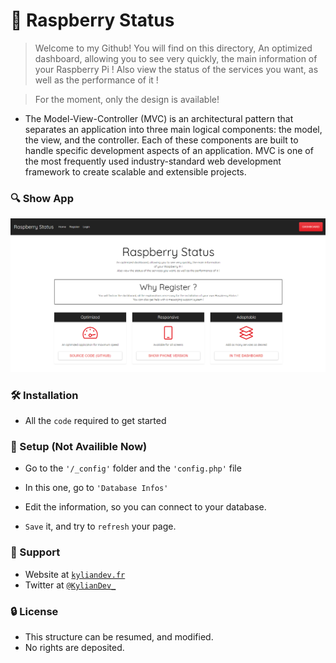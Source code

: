 # 🍇 Raspberry Status

> Welcome to my Github! You will find on this directory, An optimized dashboard, allowing you to see very quickly, the main information of your Raspberry Pi !
  Also view the status of the services you want, as well as the performance of it !

> For the moment, only the design is available!

- The Model-View-Controller (MVC) is an architectural pattern that separates an application into three main logical components: the model, the view, and the controller. Each of these components are built to handle specific development aspects of an application. MVC is one of the most frequently used industry-standard web development framework to create scalable and extensible projects.

### 🔍 Show App

![PNG](assets/images/app.png)

### 🛠️ Installation

- All the `code` required to get started

### 🔧 Setup (Not Availible Now)

- Go to the `'/_config'` folder and the `'config.php'` file

- In this one, go to `'Database Infos'`

- Edit the information, so you can connect to your database.

- `Save` it, and try to `refresh` your page.

### 📌 Support

- Website at <a href="https://kyliandev.fr" target="_blank">`kyliandev.fr`</a>
- Twitter at <a href="http://twitter.com/KylianDev_" target="_blank">`@KylianDev_`</a>

### 🔒 License

- This structure can be resumed, and modified.
- No rights are deposited.